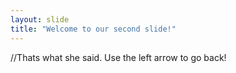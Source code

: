 ```yaml
---
layout: slide
title: "Welcome to our second slide!"
---
```

//Thats what she said.
Use the left arrow to go back!
